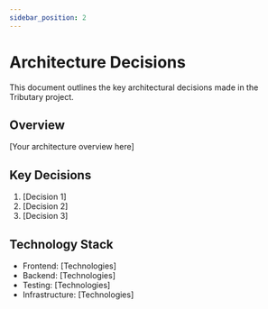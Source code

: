 ```yaml
---
sidebar_position: 2
---
```


# Architecture Decisions

This document outlines the key architectural decisions made in the Tributary project.

## Overview

[Your architecture overview here]

## Key Decisions

1. [Decision 1]
2. [Decision 2]
3. [Decision 3]

## Technology Stack

- Frontend: [Technologies]
- Backend: [Technologies]
- Testing: [Technologies]
- Infrastructure: [Technologies] 